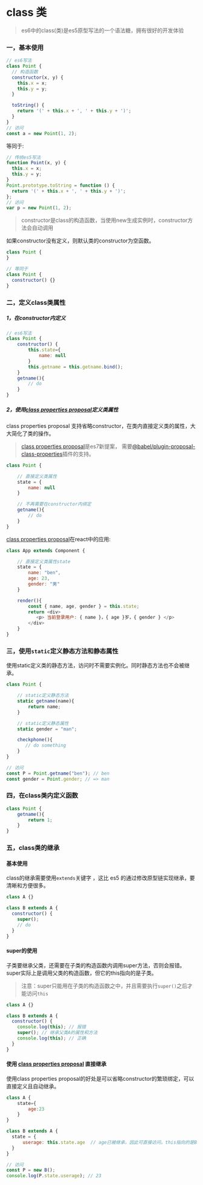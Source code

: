 # class 类
> es6中的class(类)是es5原型写法的一个语法糖，拥有很好的开发体验

### 一，基本使用
```js
// es6写法
class Point {
  // 构造函数
  constructor(x, y) {
    this.x = x;
    this.y = y;
  }

  toString() {
    return '(' + this.x + ', ' + this.y + ')';
  }
}  
// 访问
const a = new Point(1, 2);  
```  
等同于:
```js
// 传统es5写法
function Point(x, y) {
  this.x = x;
  this.y = y;
}
Point.prototype.toString = function () {
  return '(' + this.x + ', ' + this.y + ')';
};  
// 访问
var p = new Point(1, 2);

```
> constructor是class的构造函数，当使用new生成实例时，constructor方法会自动调用  

如果constructor没有定义，则默认类的constructor为空函数。
```js
class Point {
}

// 等同于
class Point {
  constructor() {}
}
```

### 二，定义class类属性    

##### 1，在constructor内定义
```js  
// es6写法
class Point {  
    constructor() {
        this.state={
            name: null
        }
        this.getname = this.getname.bind();
    }
    getname(){
        // do
    }
}    

```    
##### 2，使用[class properties proposal](https://github.com/tc39/proposal-class-fields)定义类属性  
class properties proposal 支持省略constructor，在类内直接定义类的属性，大大简化了类的操作。    
> [class properties proposal](https://github.com/tc39/proposal-class-fields)是es7新提案，
需要[@babel/plugin-proposal-class-properties](https://babeljs.io/docs/en/babel-plugin-proposal-class-properties)插件的支持。  
  
```js
class Point {      

    // 直接定义类属性
    state = {
        name: null
    }    

    // 不再需要在constructor内绑定
    getname(){
        // do
    }
}    
```   
[class properties proposal](https://github.com/tc39/proposal-class-fields)在react中的应用:  
```js
class App extends Component {      

    // 直接定义类属性state
    state = {  
        name: "ben",
        age: 23,
        gender: "男"
    }  

    render(){
        const { name, age, gender } = this.state;
        return <div>
           <p> 当前登录用户: { name }，{ age }岁，{ gender } </p>
        </div>
    }
}
```

### 三，使用`static`定义静态方法和静态属性      
使用static定义类的静态方法，访问时不需要实例化。同时静态方法也不会被继承。
```js
class Point {      

    // static定义静态方法
    static getname(name){
        return name;
    }    

    // static定义静态属性
    static gender = "man";  

    checkphone(){
       // do something
    }
}  

// 访问
const P = Point.getname("ben"); // ben 
const gender = Point.gender; // => man 

```


### 四，在class类内定义函数  
```js
class Point {  
    getname(){
        return 1;
    }
}  
```

### 五，class类的继承  
   
#### 基本使用  
class的继承需要使用`extends`关键字 ，这比 es5 的通过修改原型链实现继承，要清晰和方便很多。
```js
class A {}

class B extends A {
  constructor() {  
    super(); 
    // do
  }
}
```  

#### super的使用 
子类要继承父类，还需要在子类的构造函数内调用super方法，否则会报错。   
super实际上是调用父类的构造函数，但它的this指向的是子类。  
> 注意：super只能用在子类的构造函数之中，并且需要执行`super()`之后才能访问`this`  

```js  
class A {}

class B extends A {
  constructor() {  
    console.log(this); // 报错
    super(); // 继承父类A的属性和方法    
    console.log(this); // 正确
  }
}
```  

#### 使用 [class properties proposal](https://github.com/tc39/proposal-class-fields) 直接继承  
使用class properties proposal的好处是可以省略constructor的繁琐绑定，可以直接定义且自动继承。
```js  
class A {
    state={
        age:23
    }
}

class B extends A {
  state = {
      userage: this.state.age  // age已被继承，因此可直接访问。this指向的是B。
  }
}    

// 访问  
const P = new B();  
console.log(P.state.userage); // 23
``` 